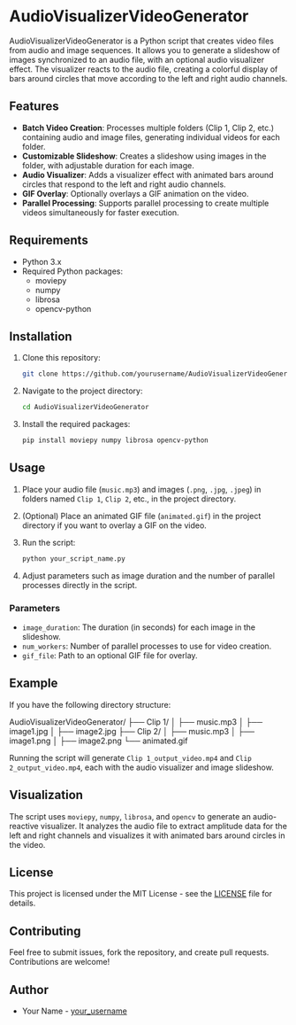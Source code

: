 # AudioVisualizerVideoGenerator

AudioVisualizerVideoGenerator is a Python script that creates video files from audio and image sequences. It allows you to generate a slideshow of images synchronized to an audio file, with an optional audio visualizer effect. The visualizer reacts to the audio file, creating a colorful display of bars around circles that move according to the left and right audio channels.

## Features

- **Batch Video Creation**: Processes multiple folders (Clip 1, Clip 2, etc.) containing audio and image files, generating individual videos for each folder.
- **Customizable Slideshow**: Creates a slideshow using images in the folder, with adjustable duration for each image.
- **Audio Visualizer**: Adds a visualizer effect with animated bars around circles that respond to the left and right audio channels.
- **GIF Overlay**: Optionally overlays a GIF animation on the video.
- **Parallel Processing**: Supports parallel processing to create multiple videos simultaneously for faster execution.

## Requirements

- Python 3.x
- Required Python packages:
  - moviepy
  - numpy
  - librosa
  - opencv-python

## Installation

1. Clone this repository:
    ```bash
    git clone https://github.com/yourusername/AudioVisualizerVideoGenerator.git
    ```
2. Navigate to the project directory:
    ```bash
    cd AudioVisualizerVideoGenerator
    ```
3. Install the required packages:
    ```bash
    pip install moviepy numpy librosa opencv-python
    ```

## Usage

1. Place your audio file (`music.mp3`) and images (`.png`, `.jpg`, `.jpeg`) in folders named `Clip 1`, `Clip 2`, etc., in the project directory.

2. (Optional) Place an animated GIF file (`animated.gif`) in the project directory if you want to overlay a GIF on the video.

3. Run the script:
    ```bash
    python your_script_name.py
    ```
4. Adjust parameters such as image duration and the number of parallel processes directly in the script.

### Parameters

- `image_duration`: The duration (in seconds) for each image in the slideshow.
- `num_workers`: Number of parallel processes to use for video creation.
- `gif_file`: Path to an optional GIF file for overlay.

## Example

If you have the following directory structure:

AudioVisualizerVideoGenerator/ ├── Clip 1/ │ ├── music.mp3 │ ├── image1.jpg │ ├── image2.jpg ├── Clip 2/ │ ├── music.mp3 │ ├── image1.png │ ├── image2.png └── animated.gif


Running the script will generate `Clip 1_output_video.mp4` and `Clip 2_output_video.mp4`, each with the audio visualizer and image slideshow.

## Visualization

The script uses `moviepy`, `numpy`, `librosa`, and `opencv` to generate an audio-reactive visualizer. It analyzes the audio file to extract amplitude data for the left and right channels and visualizes it with animated bars around circles in the video.

## License

This project is licensed under the MIT License - see the [LICENSE](LICENSE) file for details.

## Contributing

Feel free to submit issues, fork the repository, and create pull requests. Contributions are welcome!

## Author

- Your Name - [your_username](https://github.com/yourusername)

